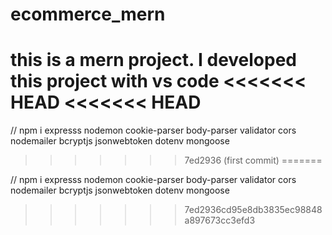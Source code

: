 # ecommerce_mern
this is a mern project. I developed this project with vs code
<<<<<<< HEAD
<<<<<<< HEAD
=======


// npm i expresss nodemon cookie-parser body-parser validator cors nodemailer bcryptjs jsonwebtoken dotenv mongoose
>>>>>>> 7ed2936 (first commit)
=======


// npm i expresss nodemon cookie-parser body-parser validator cors nodemailer bcryptjs jsonwebtoken dotenv mongoose
>>>>>>> 7ed2936cd95e8db3835ec98848a897673cc3efd3
